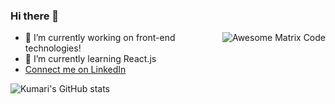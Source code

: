 ### Hi there 👋
<img src = 'https://github.com/MarikIshtar007/MarikIshtar007/blob/master/images/matrix.gif' alt = 'Awesome Matrix Code' align='right'/>



- 🔭 I’m currently working on front-end technologies!
- 🌱 I’m currently learning React.js
- [Connect me on LinkedIn](https://www.linkedin.com/in/kumari08/)

![Kumari's GitHub stats](https://github-readme-stats.vercel.app/api?username=Kumari08&show_icons=true&theme=radical)

